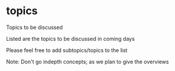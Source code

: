 # topics
Topics to be discussed

Listed are the topics to be discussed in coming days

Please feel free to add subtopics/topics to the list 

Note: Don't go indepth concepts; as we plan to give the overviews





